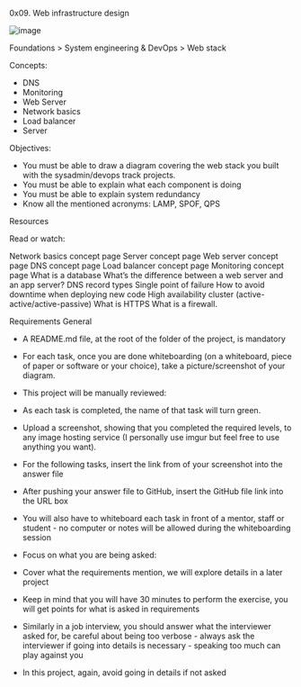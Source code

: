 0x09. Web infrastructure design

![image](https://user-images.githubusercontent.com/77861274/126220467-6ca3d792-124d-41e2-a499-5b5e88789417.png)


 Foundations > System engineering & DevOps > Web stack

Concepts:
- DNS
- Monitoring
- Web Server
- Network basics
- Load balancer
- Server

Objectives:

- You must be able to draw a diagram covering the web stack you built with the sysadmin/devops track projects.
-  You must be able to explain what each component is doing
-  You must be able to explain system redundancy
-  Know all the mentioned acronyms: LAMP, SPOF, QPS 

Resources

Read or watch:

Network basics concept page
Server concept page
Web server concept page
DNS concept page
Load balancer concept page
Monitoring concept page
What is a database
What’s the difference between a web server and an app server?
DNS record types
Single point of failure
How to avoid downtime when deploying new code
High availability cluster (active-active/active-passive)
What is HTTPS
What is a firewall.

Requirements
General
- A README.md file, at the root of the folder of the project, is mandatory

- For each task, once you are done whiteboarding (on a whiteboard, piece of paper or software or your choice), take a picture/screenshot of your diagram.

* This project will be manually reviewed:
 - As each task is completed, the name of that task will turn green.
 
- Upload a screenshot, showing that you completed the required levels, to any image hosting service (I personally use imgur but feel free to use anything you want).

- For the following tasks, insert the link from of your screenshot into the answer file

- After pushing your answer file to GitHub, insert the GitHub file link into the URL box

- You will also have to whiteboard each task in front of a mentor, staff or student - no computer or notes will be allowed during the whiteboarding session

* Focus on what you are being asked:
- Cover what the requirements mention, we will explore details in a later project

- Keep in mind that you will have 30 minutes to perform the exercise, you will get points for what is asked in requirements

- Similarly in a job interview, you should answer what the interviewer asked for, be careful about being too verbose - always ask the interviewer if going into
 details is necessary - speaking too much can play against you

- In this project, again, avoid going in details if not asked
